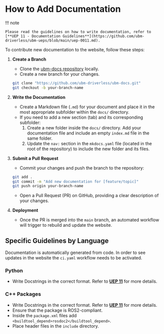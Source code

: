 # How to Add Documentation

!!! note

    Please read the guidelines on how to write documentation, refer to [**UEP 11 - Documentation Guidelines**](https://github.com/ubm-driverless/ubm-ueps/blob/main/uep-0011.md).

To contribute new documentation to the website, follow these steps:

1. **Create a Branch**  
    - Clone the [ubm-docs repository](https://github.com/ubm-driverless/ubm-docs) locally.  
    - Create a new branch for your changes.

    ```bash
    git clone "https://github.com/ubm-driverless/ubm-docs.git"
    git checkout -b your-branch-name
    ```

2. **Write the Documentation**  
    - Create a Markdown file (`.md`) for your document and place it in the most appropriate subfolder within the `docs/` directory.  
    - If you need to add a new section (tab) and its corresponding subfolder:  
      1. Create a new folder inside the `docs/` directory. Add your documentation file and include an empty `index.md` file in the same folder.  
      2. Update the `nav:` section in the `mkdocs.yaml` file (located in the root of the repository) to include the new folder and its files.

3. **Submit a Pull Request**  
    - Commit your changes and push the branch to the repository:

    ```bash
    git add .
    git commit -m "Add new documentation for [feature/topic]"
    git push origin your-branch-name
    ```

    - Open a Pull Request (PR) on GitHub, providing a clear description of your changes.

4. **Deployment**  
    - Once the PR is merged into the `main` branch, an automated workflow will trigger to rebuild and update the website.


## Specific Guidelines by Language

Documentation is automatically generated from code. In order to see updates in the website the `ci.yaml` workflow needs to be activated.

### Python

- Write Docstrings in the correct format. Refer to [**UEP 11**](https://github.com/ubm-driverless/ubm-ueps/blob/main/uep-0011.md) for more details.

### C++ Packages

- Write Docstrings in the correct format. Refer to [**UEP 11**](https://github.com/ubm-driverless/ubm-ueps/blob/main/uep-0011.md) for more details.
- Ensure that the package is ROS2-compliant.
- Inside the `package.xml` files add `<buildtool_depend>rosdoc2</buildtool_depend>`.
- Place header files in the `include` directory.

